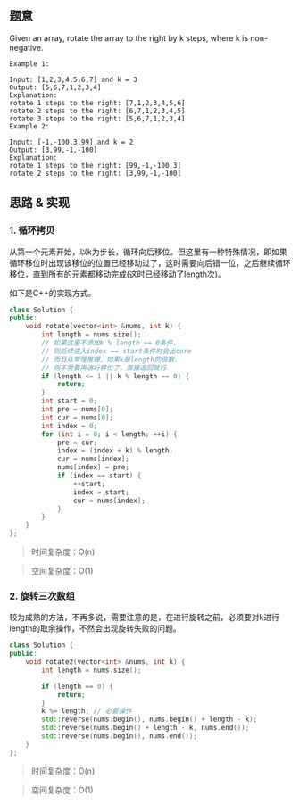 ## 题意
Given an array, rotate the array to the right by k steps, where k is non-negative.

```
Example 1:

Input: [1,2,3,4,5,6,7] and k = 3
Output: [5,6,7,1,2,3,4]
Explanation:
rotate 1 steps to the right: [7,1,2,3,4,5,6]
rotate 2 steps to the right: [6,7,1,2,3,4,5]
rotate 3 steps to the right: [5,6,7,1,2,3,4]
Example 2:

Input: [-1,-100,3,99] and k = 2
Output: [3,99,-1,-100]
Explanation: 
rotate 1 steps to the right: [99,-1,-100,3]
rotate 2 steps to the right: [3,99,-1,-100]
```
## 思路 & 实现

### 1. 循环拷贝
从第一个元素开始，以k为步长，循环向后移位。但这里有一种特殊情况，即如果循环移位时出现该移位的位置已经移动过了，这时需要向后错一位，之后继续循环移位，直到所有的元素都移动完成(这时已经移动了length次)。

如下是C++的实现方式。

```C++
class Solution {
public:
    void rotate(vector<int> &nums, int k) {
        int length = nums.size();
        // 如果这里不添加k % length == 0条件，
        // 则后续进入index == start条件时会出core
        // 而且从常理推理，如果k是length的倍数，
        // 则不需要再进行移位了，直接返回就行
        if (length <= 1 || k % length == 0) {
            return;
        }
        int start = 0;
        int pre = nums[0];
        int cur = nums[0];
        int index = 0;
        for (int i = 0; i < length; ++i) {
            pre = cur;
            index = (index + k) % length;
            cur = nums[index];
            nums[index] = pre;
            if (index == start) {
                ++start;
                index = start;
                cur = nums[index];
            }
        }
    }
};
```

> 时间复杂度：O(n)

> 空间复杂度：O(1)

### 2. 旋转三次数组
较为成熟的方法，不再多说，需要注意的是，在进行旋转之前，必须要对k进行length的取余操作，不然会出现旋转失败的问题。

```C++
class Solution {
public:
    void rotate2(vector<int> &nums, int k) {
        int length = nums.size();

        if (length == 0) {
            return;
        }
        k %= length; // 必要操作
        std::reverse(nums.begin(), nums.begin() + length - k);
        std::reverse(nums.begin() + length - k, nums.end());
        std::reverse(nums.begin(), nums.end());
    }
};
```
> 时间复杂度：O(n)

> 空间复杂度：O(1)

